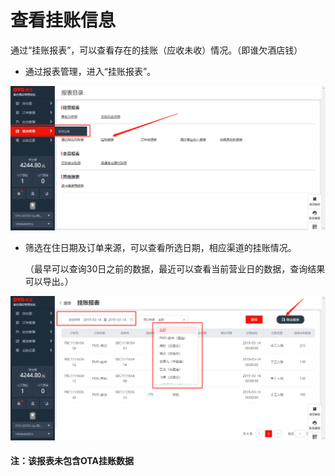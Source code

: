 # 查看挂账信息

通过“挂账报表”，可以查看存在的挂账（应收未收）情况。（即谁欠酒店钱）

* 通过报表管理，进入“挂账报表”。

![](../../../.gitbook/assets/image%20%2861%29.png)

* 筛选在住日期及订单来源，可以查看所选日期，相应渠道的挂账情况。

  （最早可以查询30日之前的数据，最近可以查看当前营业日的数据，查询结果可以导出。）

![](../../../.gitbook/assets/image%20%28678%29.png)

#### 注：该报表未包含OTA挂账数据

